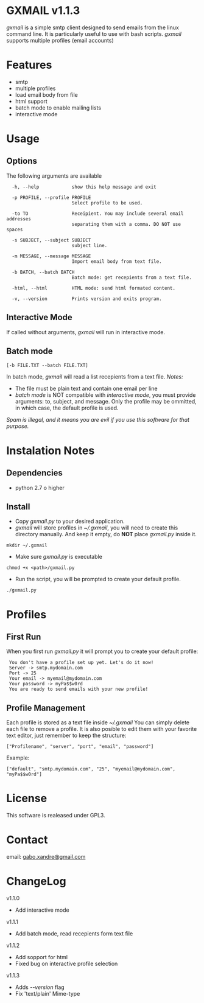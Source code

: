 # GXMAIL v1.1.3

*gxmail* is a simple smtp client designed to send emails from the linux command line.
It is particularly useful to use with bash scripts. 
*gxmail* supports multiple profiles (email accounts)

# Features
* smtp
* multiple profiles
* load email body from file
* html support
* batch mode to enable mailing lists
* interactive mode


# Usage

## Options
The following arguments are available
```
  -h, --help            show this help message and exit

  -p PROFILE, --profile PROFILE
                        Select profile to be used.

  -to TO                Receipient. You may include several email addresses
                        separating them with a comma. DO NOT use spaces

  -s SUBJECT, --subject SUBJECT
                        subject line.

  -m MESSAGE, --message MESSAGE
                        Import email body from text file.

  -b BATCH, --batch BATCH
                        Batch mode: get recepients from a text file.

  -html, --html         HTML mode: send html formated content.

  -v, --version         Prints version and exits program.
```

## Interactive Mode

If called without arguments, *gxmail* will run in interactive mode.

## Batch mode 

    [-b FILE.TXT --batch FILE.TXT]
In batch mode, *gxmail* will read a list recepients from a text file.
*Notes:*
* The file must be plain text and contain one email per line
* *batch mode* is NOT compatible with *interactive mode*, you must provide arguments: to, subject, and message. Only the profile may be ommitted, in which case, the default profile is used.

*Spam is illegal, and it means you are evil if you use this software for that purpose.*

# Instalation Notes
## Dependencies
* python 2.7 o higher

## Install

* Copy *gxmail.py* to your desired application.
* *gxmail* will store profiles in *~/.gxmail*, you will need to create this directory manually. And keep it empty, do **NOT** place *gxmail.py* inside it.

```
mkdir ~/.gxmail
```

* Make sure *gxmail.py* is executable

```
chmod +x <path>/gxmail.py
```

* Run the script, you will be prompted to create your default profile.

```
./gxmail.py
```

# Profiles

## First Run
When you first run *gxmail.py* it will prompt you to create your default profile:
```
 You don't have a profile set up yet. Let's do it now!
 Server -> smtp.mydomain.com
 Port -> 25
 Your email -> myemail@mydomain.com
 Your password -> myPa$$w0rd
 You are ready to send emails with your new profile!
```
## Profile Management
Each profile is stored as a text file inside *~/.gxmail*
You can simply delete each file to remove a profile.
It is also posible to edit them with your favorite text editor, just remember to keep the structure:

    ["Profilename", "server", "port", "email", "password"]

Example:

    ["default", "smtp.mydomain.com", "25", "myemail@mydomain.com", "myPa$$w0rd"]

# License

This software is realeased under GPL3.

# Contact

email: gabo.xandre@gmail.com

# ChangeLog
v1.1.0 
* Add interactive mode

v1.1.1 
* Add batch mode, read recepients form text file

v1.1.2 
* Add sopport for html
* Fixed bug on interactive profile selection

v1.1.3
* Adds *--version* flag
* Fix 'text/plain' Mime-type

